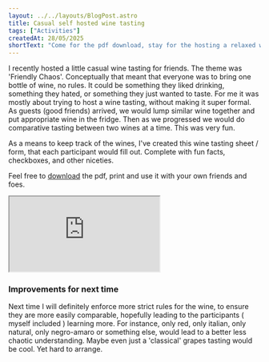 ```yaml
---
layout: ../../layouts/BlogPost.astro
title: Casual self hosted wine tasting
tags: ["Activities"]
createdAt: 28/05/2025
shortText: "Come for the pdf download, stay for the hosting a relaxed wine tasting for friends"
---
```


I recently hosted a little casual wine tasting for friends. The theme was 'Friendly Chaos'. Conceptually that meant that everyone was to bring one bottle of wine, no rules. It could be something they liked drinking, something they hated, or something they just wanted to taste. For me it was mostly about trying to host a wine tasting, without making it super formal.
As guests (good friends) arrived, we would lump similar wine together and put appropriate wine in the fridge. Then as we progressed we would do comparative tasting between two wines at a time. This was very fun.

As a means to keep track of the wines, I've created this wine tasting sheet / form, that each participant would fill out. Complete with fun facts, checkboxes, and other niceties.

Feel free to <a href="https://drive.google.com/uc?export=download&id=1ahap54BhP6OmaXjw9ALFBY88Ug4JU5bk"  class="download-btn" download >download</a> the pdf, print and use it with your own friends and foes.

<iframe 
    src="https://drive.google.com/file/d/1ahap54BhP6OmaXjw9ALFBY88Ug4JU5bk/preview" 
    allow="autoplay"
  >
</iframe>

### Improvements for next time
Next time I will definitely enforce more strict rules for the wine, to ensure they are more easily comparable, hopefully leading to the participants ( myself included ) learning more. For instance, only red, only italian, only natural, only negro-amaro or something else, would lead to a better less chaotic understanding. Maybe even just a 'classical' grapes tasting would be cool. Yet hard to arrange.
  